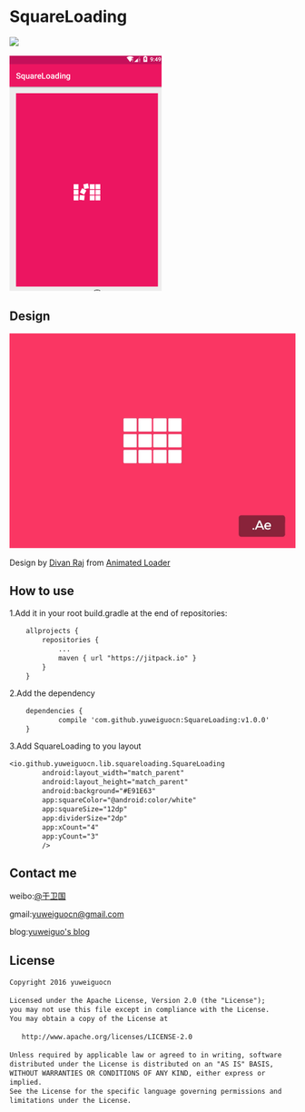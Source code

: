 # SquareLoading

[![](https://jitpack.io/v/yuweiguocn/SquareLoading.svg)](https://jitpack.io/#yuweiguocn/SquareLoading)

![](/art/square-loading-demo.gif)

## Design


![](/art/square-loading.gif)

Design by [Divan Raj](https://www.uplabs.com/desdivj) from [Animated Loader](https://www.uplabs.com/posts/animated-loader-after-effects-freebie)



## How to use
1.Add it in your root build.gradle at the end of repositories:
```
	allprojects {
		repositories {
			...
			maven { url "https://jitpack.io" }
		}
	}
```
2.Add the dependency
```
	dependencies {
	        compile 'com.github.yuweiguocn:SquareLoading:v1.0.0'
	}
```
3.Add SquareLoading to you layout
```
<io.github.yuweiguocn.lib.squareloading.SquareLoading
        android:layout_width="match_parent"
        android:layout_height="match_parent"
        android:background="#E91E63"
        app:squareColor="@android:color/white"
        app:squareSize="12dp"
        app:dividerSize="2dp"
        app:xCount="4"
        app:yCount="3"
        />
```




## Contact me
weibo:[@于卫国](http://weibo.com/weiguo58)

gmail:[yuweiguocn@gmail.com](mailto:yuweiguocn@gmail.com)

blog:[yuweiguo's blog](http://yuweiguocn.github.io)

## License
```
Copyright 2016 yuweiguocn

Licensed under the Apache License, Version 2.0 (the "License");
you may not use this file except in compliance with the License.
You may obtain a copy of the License at

   http://www.apache.org/licenses/LICENSE-2.0

Unless required by applicable law or agreed to in writing, software
distributed under the License is distributed on an "AS IS" BASIS,
WITHOUT WARRANTIES OR CONDITIONS OF ANY KIND, either express or implied.
See the License for the specific language governing permissions and
limitations under the License.
```
